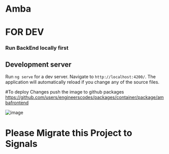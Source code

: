 # Amba

# FOR DEV 
### Run BackEnd locally first 

## Development server

Run `ng serve` for a dev server. Navigate to `http://localhost:4200/`. The application will automatically reload if you change any of the source files.


#To deploy Changes push the image to github packages
https://github.com/users/engineerscodes/packages/container/package/ambafrontend

![image](https://github.com/engineerscodes/AMBA-FE/assets/68312849/bd295282-b704-463f-a0a0-0da4c91928cd)

# Please Migrate this Project to Signals
